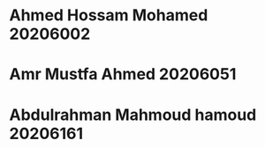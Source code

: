 # Ahmed Hossam Mohamed 20206002
# Amr Mustfa Ahmed     20206051
# Abdulrahman Mahmoud hamoud 20206161
